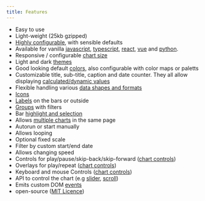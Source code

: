 ```yaml
---
title: Features
---
```


- Easy to use
- Light-weight (25kb gzipped)
- [Highly configurable](./documentation/options.md), with sensible defaults
- Available for vanilla [javascript](./getting-started/installation.md), [typescript](./packages/typescript.md),
  [react](./packages/react.md),
  [vue](./packages/vue.md)
  and [python](./packages/python.md).
- Responsive / configurable [chart size](./guides/chart-size.md)
- Light and dark [themes](./guides/themes.md)
- Good looking default [colors](./guides/colors.md), also configurable with color maps or paletts
- Customizable title, sub-title, caption and date counter. They all allow displaying [calculated/dynamic values](./guides/dynamic-values.md)
- Flexible handling various [data shapes and formats](./documentation/data.md)
- [Icons](./guides/icons.md)
- [Labels](./guides/labels.md) on the bars or outside
- [Groups](./guides/groups.md) with filters
- Bar [highlight and selection](./guides/highlight-select.md)
- Allows [multiple charts](./guides/multiple-charts.md) in the same page
- Autorun or start manually
- Allows looping
- Optional fixed scale
- Filter by custom start/end date
- Allows changing speed
- Controls for play/pause/skip-back/skip-forward ([chart controls](./guides/chart-controls.md))
- Overlays for play/repeat ([chart controls](./guides/chart-controls.md))
- Keyboard and mouse Controls ([chart controls](./guides/chart-controls.md))
- API to control the chart (e.g [slider](../gallery/slider.md), [scroll](../gallery/scroll.md))
- Emits custom DOM [events](./documentation/events.md)
- open-source ([MIT Licence](./license.md))
